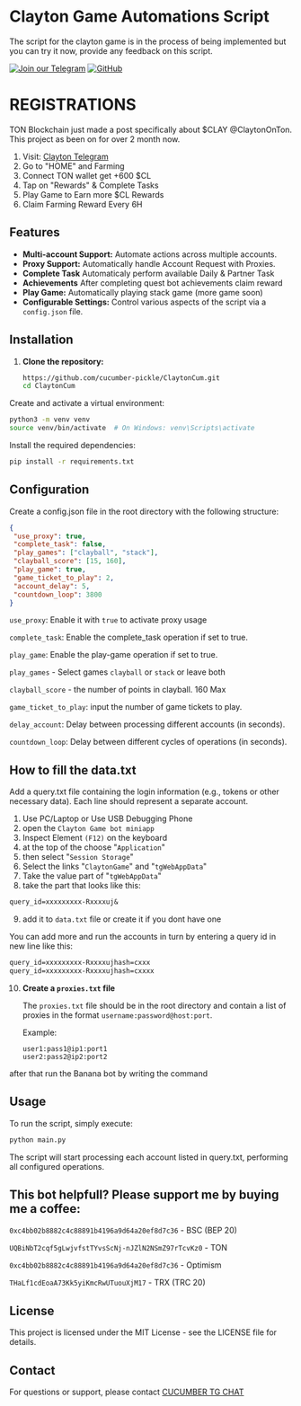 # Clayton Game Automations Script

The script for the clayton game is in the process of being implemented but you can try it now, provide any feedback on this script.

[![Join our Telegram](https://img.shields.io/badge/Telegram-2CA5E0?style=for-the-badge&logo=telegram&logoColor=white)](https://t.me/cucumber_scripts)
[![GitHub](https://img.shields.io/badge/GitHub-181717?style=for-the-badge&logo=github&logoColor=white)](https://github.com/cucumber-pickle/Cucumber)

# REGISTRATIONS 
TON Blockchain just made a post specifically about $CLAY @ClaytonOnTon. This project as been on for over 2 month now.

 1. Visit: [Clayton Telegram](https://t.me/claytoncoinbot/game?startapp=b87b9e)
 2. Go to "HOME" and Farming
 3. Connect TON wallet get +600 $CL
 4. Tap on "Rewards" & Complete Tasks
 5. Play Game to Earn more $CL Rewards
 6. Claim Farming Reward Every 6H

## Features

- **Multi-account Support:** Automate actions across multiple accounts.
- **Proxy Support:** Automatically handle Account Request with Proxies.
- **Complete Task** Automaticaly perform available Daily & Partner Task
- **Achievements** After completing quest bot achievements claim reward
- **Play Game:** Automatically playing stack game (more game soon) 
- **Configurable Settings:** Control various aspects of the script via a `config.json` file.

## Installation

1. **Clone the repository:**

   ```bash
   https://github.com/cucumber-pickle/ClaytonCum.git
   cd ClaytonCum
   
Create and activate a virtual environment:

   ```bash
python3 -m venv venv
source venv/bin/activate  # On Windows: venv\Scripts\activate
   ```
Install the required dependencies:

   ```bash
pip install -r requirements.txt
   ```

## Configuration
Create a config.json file in the root directory with the following structure:
   ```json
{
    "use_proxy": true,
    "complete_task": false,
    "play_games": ["clayball", "stack"],
    "clayball_score": [15, 160],
    "play_game": true,
    "game_ticket_to_play": 2,
    "account_delay": 5,
    "countdown_loop": 3800 
}
   ```
`use_proxy`: Enable it with `true` to activate proxy usage 

`complete_task`: Enable the complete_task operation if set to true.

`play_game`: Enable the play-game operation if set to true.

`play_games` - Select games `clayball` or `stack` or leave both

`clayball_score` - the number of points in clayball. 160 Max

`game_ticket_to_play`: input the number of game tickets to play.

`delay_account`: Delay between processing different accounts (in seconds).

`countdown_loop`: Delay between different cycles of operations (in seconds).

## How to fill the data.txt
Add a query.txt file containing the login information (e.g., tokens or other necessary data). Each line should represent a separate account.
1. Use PC/Laptop or Use USB Debugging Phone
2. open the `Clayton Game bot miniapp`
3. Inspect Element `(F12)` on the keyboard
4. at the top of the choose "`Application`" 
5. then select "`Session Storage`" 
6. Select the links "`ClaytonGame`" and "`tgWebAppData`"
7. Take the value part of "`tgWebAppData`"
8. take the part that looks like this: 

```txt 
query_id=xxxxxxxxx-Rxxxxuj&
```
9. add it to `data.txt` file or create it if you dont have one


You can add more and run the accounts in turn by entering a query id in new line like this:
```txt
query_id=xxxxxxxxx-Rxxxxujhash=cxxx
query_id=xxxxxxxxx-Rxxxxujhash=cxxxx
```


10. **Create a `proxies.txt` file**

    The `proxies.txt` file should be in the root directory and contain a list of proxies in the format `username:password@host:port`.

    Example:

    ```
    user1:pass1@ip1:port1
    user2:pass2@ip2:port2
    ```

after that run the Banana bot by writing the command

## Usage
To run the script, simply execute:

   ```bash
python main.py
   ```
The script will start processing each account listed in query.txt, performing all configured operations.


## This bot helpfull?  Please support me by buying me a coffee: 
``` 0xc4bb02b8882c4c88891b4196a9d64a20ef8d7c36 ``` - BSC (BEP 20)

``` UQBiNbT2cqf5gLwjvfstTYvsScNj-nJZlN2NSmZ97rTcvKz0 ``` - TON

``` 0xc4bb02b8882c4c88891b4196a9d64a20ef8d7c36 ``` - Optimism

``` THaLf1cdEoaA73Kk5yiKmcRwUTuouXjM17 ``` - TRX (TRC 20)

## License
This project is licensed under the MIT License - see the LICENSE file for details.

## Contact
For questions or support, please contact [CUCUMBER TG CHAT](https://t.me/cucumber_scripts_chat)
